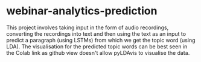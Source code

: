 # webinar-analytics-prediction
This project involves taking input in the form of audio recordings, converting the recordings into text and then using the text as an input to predict a paragraph (using LSTMs) from which we get the topic word (using LDA). The visualisation for the predicted topic words can be best seen in the Colab link as github view doesn't allow pyLDAvis to visualise the data.
